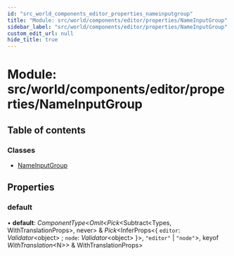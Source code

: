 ```yaml
---
id: "src_world_components_editor_properties_nameinputgroup"
title: "Module: src/world/components/editor/properties/NameInputGroup"
sidebar_label: "src/world/components/editor/properties/NameInputGroup"
custom_edit_url: null
hide_title: true
---
```


# Module: src/world/components/editor/properties/NameInputGroup

## Table of contents

### Classes

- [NameInputGroup](../classes/src_world_components_editor_properties_nameinputgroup.nameinputgroup.md)

## Properties

### default

• **default**: *ComponentType*<*Omit*<*Pick*<Subtract<Types, WithTranslationProps\>, never\> & *Pick*<InferProps<{ `editor`: *Validator*<object\> ; `node`: *Validator*<object\>  }\>, ``"editor"`` \| ``"node"``\>, keyof *WithTranslation*<N\>\> & WithTranslationProps\>
